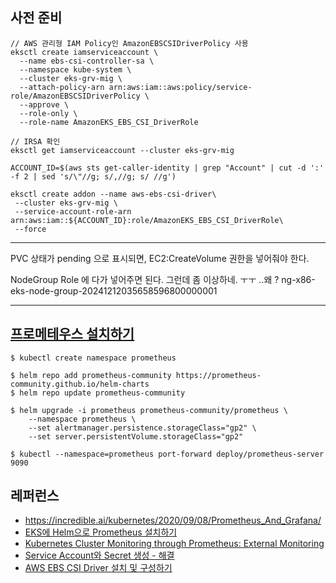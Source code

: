 ## 사전 준비 ##

```
// AWS 관리형 IAM Policy인 AmazonEBSCSIDriverPolicy 사용
eksctl create iamserviceaccount \
  --name ebs-csi-controller-sa \
  --namespace kube-system \
  --cluster eks-grv-mig \
  --attach-policy-arn arn:aws:iam::aws:policy/service-role/AmazonEBSCSIDriverPolicy \
  --approve \
  --role-only \
  --role-name AmazonEKS_EBS_CSI_DriverRole
```

```
// IRSA 확인
eksctl get iamserviceaccount --cluster eks-grv-mig
```

```
ACCOUNT_ID=$(aws sts get-caller-identity | grep "Account" | cut -d ':' -f 2 | sed 's/\"//g; s/,//g; s/ //g')

eksctl create addon --name aws-ebs-csi-driver\
 --cluster eks-grv-mig \
 --service-account-role-arn arn:aws:iam::${ACCOUNT_ID}:role/AmazonEKS_EBS_CSI_DriverRole\
 --force
```
****
PVC 상태가 pending 으로 표시되면, EC2:CreateVolume 권한을 넣어줘야 한다.

NodeGroup Role 에 다가 넣어주면 된다. 그런데 좀 이상하네. ㅜㅜ ..왜 ? 
ng-x86-eks-node-group-20241212035658596800000001 
****



## [프로메테우스 설치하기](https://docs.aws.amazon.com/ko_kr/eks/latest/userguide/deploy-prometheus.html) ##

```
$ kubectl create namespace prometheus

$ helm repo add prometheus-community https://prometheus-community.github.io/helm-charts
$ helm repo update prometheus-community

$ helm upgrade -i prometheus prometheus-community/prometheus \
    --namespace prometheus \
    --set alertmanager.persistence.storageClass="gp2" \
    --set server.persistentVolume.storageClass="gp2"
```

```
$ kubectl --namespace=prometheus port-forward deploy/prometheus-server 9090
```




## 레퍼런스 ##

* https://incredible.ai/kubernetes/2020/09/08/Prometheus_And_Grafana/
* [EKS에 Helm으로 Prometheus 설치하기](https://velog.io/@brillog/EKS%EC%97%90-Helm%EC%9C%BC%EB%A1%9C-Prometheus-Grafana-%EC%84%A4%EC%B9%98%ED%95%98%EA%B8%B0)
* [Kubernetes Cluster Monitoring through Prometheus: External Monitoring](https://vivek-raj.medium.com/kubernetes-cluster-monitoring-through-prometheus-external-monitoring-54ff01a8b727)
* [Service Account와 Secret 생성 - 해결](https://tech-recipe.tistory.com/8)
* [AWS EBS CSI Driver 설치 및 구성하기](https://velog.io/@rockwellvinca/EKS-AWS-EBS-CSI-Driver-%EC%84%A4%EC%B9%98-%EB%B0%8F-%EA%B5%AC%EC%84%B1)
